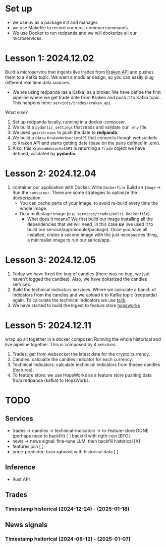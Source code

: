 # Set up

- we use uv as a package init and manager.
- we use Makefile to record our most common commands.
- We use Docker to run redpanda and we will dockerize all our microservices.


# Lesson 1: 2024.12.02

Build a microservice that ingests live trades from [Kraken API](https://docs.kraken.com/) and pushes them to a Kafka topic. We want a modular design, so you can easily plug different real time data sources.

* We are using redpanda (as a Kafka) as a broker. We have define the first pipeline where we get trade date from Kraken and push it to Kafka topic. This happens here: `services/trades/kraken_api`

What else?
1. Set up redpanda locally, running in a docker-composer.
1. We build a `pydantic_settings` that reads and validate our `.env` file.
1. We used `quixstreams` to push the date to **redpanda**.
1. We build a class `KrakenWebsocketAPI` that connects though websockets to Kraken API and starts getting date (base on the pairs defined in .env).
1. Also, this `KrakenWebsocketAPI` is returning a `Trade` object we have defined, validated by **pydantic**.

# Lesson 2: 2024.12.04

1. container our application with Docker. Write `Dockerfile` Build an `Image` -> Run the `container`.
    There are some strategies to optimize the dockerization:
    - You can cache parts of your image, to avoid re-build every time the whole image.
    - Do a multistage image (e.g. `services/trades/multi.Dockerfile`).
        * What does it means? We first build our image installing all the dependencies that we will need, in this case **uv** (we used it to build our service/app/module/package). Once you have all installed, crates a second image with the just necessaries thing, a minimalist image to run our serice/app.

# Lesson 3: 2024.12.05

1. Today we have fixed the bug of candles (there was no bug, we jsut haven't logged the candles). Also, we have dokarized the candles services.
1. Build the technical indicators services. Where we calculate a banch of indicators from the candles and we upload it to Kafka topic (redpanda) again. To calculate the technical indicators we use [talib](https://github.com/TA-Lib/ta-lib-python).
1. We have started to build the ingest to feature store [hopsworks](https://c.app.hopsworks.ai/account/api)

# Lesson 5: 2024.12.11

wrap up all together in a docker composer. Running the whole historical and live pipeline together. This is composed by 4 services:
1. Trades: get from websocket the latest date for the crypto currency.
1. Candles: calcualte the candles indicator for each currency.
1. Technical indicators: calculate techinical indicators from thoese candles (features).
1. To feature store: we use HopsWorks as a feature store pushing data from redpanda (kafka) to HopsWorks.


# TODO
## Services
- trades -> candles -> technical-indicators -> to-feature-store DONE (perhaps need to backfill) [ ] backfill with rigth coin [BTC]
- news -> news signal: fine-tune LLM, then backfill historical [X]
- features join [ ]
- price-predictor: train xgboost with historical data [ ]
## Inference
- Rust API


## Trades
### Timestamp historical (2024-12-24) - (2025-01-18)

## News signals
### Timestamp hsitorical (2024-08-12) - (2025-01-07)